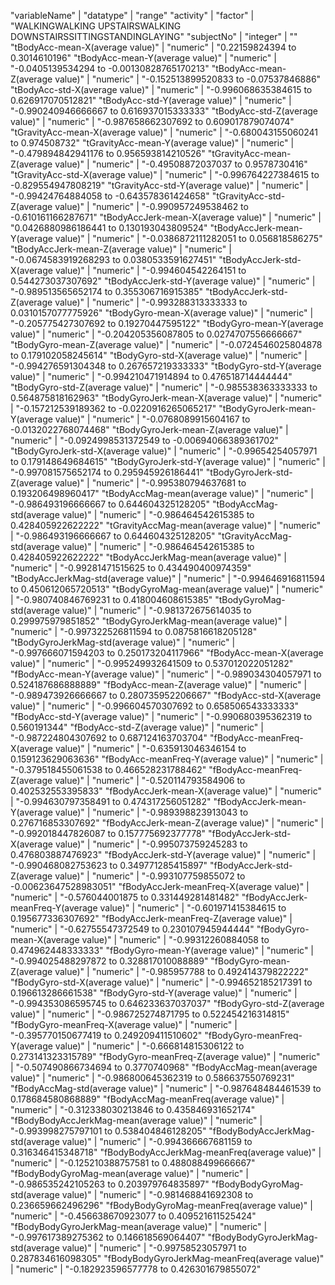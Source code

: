 "variableName"				|		"datatype"				|		"range"
"activity"				|		"factor"				|		"WALKINGWALKING UPSTAIRSWALKING DOWNSTAIRSSITTINGSTANDINGLAYING"
"subjectNo"				|		"integer"				|		""
"tBodyAcc-mean-X(average value)"				|		"numeric"				|		"0.22159824394 to 0.3014610196"
"tBodyAcc-mean-Y(average value)"				|		"numeric"				|		"-0.0405139534294 to -0.00130828765170213"
"tBodyAcc-mean-Z(average value)"				|		"numeric"				|		"-0.152513899520833 to -0.07537846886"
"tBodyAcc-std-X(average value)"				|		"numeric"				|		"-0.996068635384615 to 0.626917070512821"
"tBodyAcc-std-Y(average value)"				|		"numeric"				|		"-0.990240946666667 to 0.616937015333333"
"tBodyAcc-std-Z(average value)"				|		"numeric"				|		"-0.987658662307692 to 0.609017879074074"
"tGravityAcc-mean-X(average value)"				|		"numeric"				|		"-0.680043155060241 to 0.974508732"
"tGravityAcc-mean-Y(average value)"				|		"numeric"				|		"-0.479894842941176 to 0.956593814210526"
"tGravityAcc-mean-Z(average value)"				|		"numeric"				|		"-0.49508872037037 to 0.9578730416"
"tGravityAcc-std-X(average value)"				|		"numeric"				|		"-0.996764227384615 to -0.829554947808219"
"tGravityAcc-std-Y(average value)"				|		"numeric"				|		"-0.99424764884058 to -0.643578361424658"
"tGravityAcc-std-Z(average value)"				|		"numeric"				|		"-0.990957249538462 to -0.610161166287671"
"tBodyAccJerk-mean-X(average value)"				|		"numeric"				|		"0.0426880986186441 to 0.130193043809524"
"tBodyAccJerk-mean-Y(average value)"				|		"numeric"				|		"-0.0386872111282051 to 0.056818586275"
"tBodyAccJerk-mean-Z(average value)"				|		"numeric"				|		"-0.0674583919268293 to 0.0380533591627451"
"tBodyAccJerk-std-X(average value)"				|		"numeric"				|		"-0.994604542264151 to 0.544273037307692"
"tBodyAccJerk-std-Y(average value)"				|		"numeric"				|		"-0.989513565652174 to 0.355306716915385"
"tBodyAccJerk-std-Z(average value)"				|		"numeric"				|		"-0.993288313333333 to 0.0310157077775926"
"tBodyGyro-mean-X(average value)"				|		"numeric"				|		"-0.205775427307692 to 0.19270447595122"
"tBodyGyro-mean-Y(average value)"				|		"numeric"				|		"-0.204205356087805 to 0.0274707556666667"
"tBodyGyro-mean-Z(average value)"				|		"numeric"				|		"-0.0724546025804878 to 0.179102058245614"
"tBodyGyro-std-X(average value)"				|		"numeric"				|		"-0.994276591304348 to 0.267657219333333"
"tBodyGyro-std-Y(average value)"				|		"numeric"				|		"-0.994210471914894 to 0.476518714444444"
"tBodyGyro-std-Z(average value)"				|		"numeric"				|		"-0.985538363333333 to 0.564875818162963"
"tBodyGyroJerk-mean-X(average value)"				|		"numeric"				|		"-0.157212539189362 to -0.0220916265065217"
"tBodyGyroJerk-mean-Y(average value)"				|		"numeric"				|		"-0.0768089915604167 to -0.0132022768074468"
"tBodyGyroJerk-mean-Z(average value)"				|		"numeric"				|		"-0.0924998531372549 to -0.00694066389361702"
"tBodyGyroJerk-std-X(average value)"				|		"numeric"				|		"-0.99654254057971 to 0.179148649684615"
"tBodyGyroJerk-std-Y(average value)"				|		"numeric"				|		"-0.997081575652174 to 0.295945926186441"
"tBodyGyroJerk-std-Z(average value)"				|		"numeric"				|		"-0.995380794637681 to 0.193206498960417"
"tBodyAccMag-mean(average value)"				|		"numeric"				|		"-0.986493196666667 to 0.644604325128205"
"tBodyAccMag-std(average value)"				|		"numeric"				|		"-0.986464542615385 to 0.428405922622222"
"tGravityAccMag-mean(average value)"				|		"numeric"				|		"-0.986493196666667 to 0.644604325128205"
"tGravityAccMag-std(average value)"				|		"numeric"				|		"-0.986464542615385 to 0.428405922622222"
"tBodyAccJerkMag-mean(average value)"				|		"numeric"				|		"-0.99281471515625 to 0.434490400974359"
"tBodyAccJerkMag-std(average value)"				|		"numeric"				|		"-0.994646916811594 to 0.450612065720513"
"tBodyGyroMag-mean(average value)"				|		"numeric"				|		"-0.980740846769231 to 0.418004608615385"
"tBodyGyroMag-std(average value)"				|		"numeric"				|		"-0.981372675614035 to 0.299975979851852"
"tBodyGyroJerkMag-mean(average value)"				|		"numeric"				|		"-0.997322526811594 to 0.0875816618205128"
"tBodyGyroJerkMag-std(average value)"				|		"numeric"				|		"-0.997666071594203 to 0.250173204117966"
"fBodyAcc-mean-X(average value)"				|		"numeric"				|		"-0.995249932641509 to 0.537012022051282"
"fBodyAcc-mean-Y(average value)"				|		"numeric"				|		"-0.989034304057971 to 0.524187686888889"
"fBodyAcc-mean-Z(average value)"				|		"numeric"				|		"-0.989473926666667 to 0.280735952206667"
"fBodyAcc-std-X(average value)"				|		"numeric"				|		"-0.996604570307692 to 0.658506543333333"
"fBodyAcc-std-Y(average value)"				|		"numeric"				|		"-0.990680395362319 to 0.560191344"
"fBodyAcc-std-Z(average value)"				|		"numeric"				|		"-0.987224804307692 to 0.687124163703704"
"fBodyAcc-meanFreq-X(average value)"				|		"numeric"				|		"-0.635913046346154 to 0.159123629063636"
"fBodyAcc-meanFreq-Y(average value)"				|		"numeric"				|		"-0.379518455061538 to 0.466528231788462"
"fBodyAcc-meanFreq-Z(average value)"				|		"numeric"				|		"-0.520114793584906 to 0.402532553395833"
"fBodyAccJerk-mean-X(average value)"				|		"numeric"				|		"-0.994630797358491 to 0.474317256051282"
"fBodyAccJerk-mean-Y(average value)"				|		"numeric"				|		"-0.989398823913043 to 0.276716853307692"
"fBodyAccJerk-mean-Z(average value)"				|		"numeric"				|		"-0.992018447826087 to 0.157775692377778"
"fBodyAccJerk-std-X(average value)"				|		"numeric"				|		"-0.995073759245283 to 0.476803887476923"
"fBodyAccJerk-std-Y(average value)"				|		"numeric"				|		"-0.990468082753623 to 0.349771285415897"
"fBodyAccJerk-std-Z(average value)"				|		"numeric"				|		"-0.993107759855072 to -0.00623647528983051"
"fBodyAccJerk-meanFreq-X(average value)"				|		"numeric"				|		"-0.576044001875 to 0.331449281481482"
"fBodyAccJerk-meanFreq-Y(average value)"				|		"numeric"				|		"-0.601971415384615 to 0.195677336307692"
"fBodyAccJerk-meanFreq-Z(average value)"				|		"numeric"				|		"-0.62755547372549 to 0.230107945944444"
"fBodyGyro-mean-X(average value)"				|		"numeric"				|		"-0.99312260884058 to 0.474962448333333"
"fBodyGyro-mean-Y(average value)"				|		"numeric"				|		"-0.994025488297872 to 0.328817010088889"
"fBodyGyro-mean-Z(average value)"				|		"numeric"				|		"-0.985957788 to 0.492414379822222"
"fBodyGyro-std-X(average value)"				|		"numeric"				|		"-0.994652185217391 to 0.196613286661538"
"fBodyGyro-std-Y(average value)"				|		"numeric"				|		"-0.994353086595745 to 0.646233637037037"
"fBodyGyro-std-Z(average value)"				|		"numeric"				|		"-0.986725274871795 to 0.522454216314815"
"fBodyGyro-meanFreq-X(average value)"				|		"numeric"				|		"-0.395770150677419 to 0.249209411510602"
"fBodyGyro-meanFreq-Y(average value)"				|		"numeric"				|		"-0.666814815306122 to 0.273141323315789"
"fBodyGyro-meanFreq-Z(average value)"				|		"numeric"				|		"-0.507490866734694 to 0.3770740968"
"fBodyAccMag-mean(average value)"				|		"numeric"				|		"-0.986800645362319 to 0.586637550769231"
"fBodyAccMag-std(average value)"				|		"numeric"				|		"-0.987648484461539 to 0.178684580868889"
"fBodyAccMag-meanFreq(average value)"				|		"numeric"				|		"-0.312338030213846 to 0.435846931652174"
"fBodyBodyAccJerkMag-mean(average value)"				|		"numeric"				|		"-0.993998275797101 to 0.538404846128205"
"fBodyBodyAccJerkMag-std(average value)"				|		"numeric"				|		"-0.994366667681159 to 0.316346415348718"
"fBodyBodyAccJerkMag-meanFreq(average value)"				|		"numeric"				|		"-0.125210388757581 to 0.488088499666667"
"fBodyBodyGyroMag-mean(average value)"				|		"numeric"				|		"-0.986535242105263 to 0.203979764835897"
"fBodyBodyGyroMag-std(average value)"				|		"numeric"				|		"-0.981468841692308 to 0.236659662496296"
"fBodyBodyGyroMag-meanFreq(average value)"				|		"numeric"				|		"-0.456638670923077 to 0.409521611525424"
"fBodyBodyGyroJerkMag-mean(average value)"				|		"numeric"				|		"-0.997617389275362 to 0.146618569064407"
"fBodyBodyGyroJerkMag-std(average value)"				|		"numeric"				|		"-0.99758523057971 to 0.287834616098305"
"fBodyBodyGyroJerkMag-meanFreq(average value)"				|		"numeric"				|		"-0.182923596577778 to 0.426301679855072"
